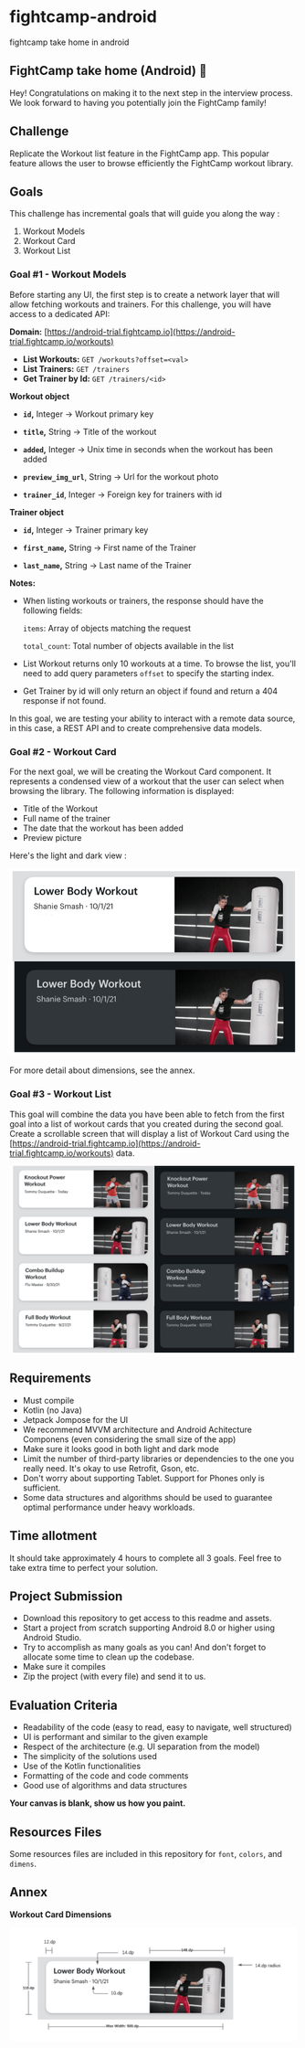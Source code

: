 # fightcamp-android
fightcamp take home in android


## **FightCamp take home (Android) 🥊**

Hey! Congratulations on making it to the next step in the interview process. We look forward to having you potentially join the FightCamp family!

## Challenge

Replicate the Workout list feature in the FightCamp app. This popular feature allows the user to browse efficiently the FightCamp workout library. 

## Goals

This challenge has incremental goals that will guide you along the way :

1. Workout Models
2. Workout Card 
3. Workout List 

### Goal #1 - Workout Models

Before starting any UI, the first step is to create a network layer that will allow fetching workouts and trainers. For this challenge, you will have access to a dedicated API: 

**Domain:** [https://android-trial.fightcamp.io](https://android-trial.fightcamp.io/workouts)

* **List Workouts:**  `GET /workouts?offset=<val>`
* **List Trainers:** `GET /trainers`
* **Get Trainer by Id:** `GET /trainers/<id>`

**Workout object**

* **`id`,** Integer → Workout primary key

* **`title`,** String → Title of the workout

* **`added`,** Integer → Unix time in seconds when the workout has been added

* **`preview_img_url`**, String → Url for the workout photo	

* **`trainer_id`**, Integer →  Foreign key for trainers with id

**Trainer object**

* **`id`,** Integer → Trainer primary key

* **`first_name`,** String → First name of the Trainer

* **`last_name`,** String → Last name of the Trainer

**Notes:**

- When listing workouts or trainers, the response should have the following fields:
    
    `items`: Array of objects matching the request
    
    `total_count`: Total number of objects available in the list 
    
- List Workout returns only 10 workouts at a time. To browse the list, you'll need to add query parameters `offset` to specify the starting index.
- Get Trainer by id will only return an object if found and return a 404 response if not found.

In this goal, we are testing your ability to interact with a remote data source, in this case, a REST API  and to create comprehensive data models. 

### Goal #2 - Workout Card

For the next goal, we will be creating the Workout Card component. It represents a condensed view of a workout that the user can select when browsing the library. The following information is displayed:

- Title of the Workout
- Full name of the trainer
- The date that the workout has been added
- Preview picture

Here's the light and dark view : 

![](/.media/1.png)

For more detail about dimensions, see the annex.

### Goal #3 - Workout List

This goal will combine the data you have been able to fetch from the first goal into a list of workout cards that you created during the second goal. Create a scrollable screen that will display a list of Workout Card using the [https://android-trial.fightcamp.io](https://android-trial.fightcamp.io/workouts) data.

![](/.media/2.png)

## **Requirements**

- Must compile
- Kotlin (no Java)
- Jetpack Jompose for the UI
- We recommend MVVM architecture and Android Achitecture Componens (even considering the small size of the app)
- Make sure it looks good in both light and dark mode
- Limit the number of third-party libraries or dependencies to the one you really need. It's okay to use Retrofit, Gson, etc.
- Don't worry about supporting Tablet. Support for Phones only is sufficient.
- Some data structures and algorithms should be used to guarantee optimal performance under heavy workloads.

## **Time allotment**

It should take approximately 4 hours to complete all 3 goals.
Feel free to take extra time to perfect your solution.

## **Project Submission**

- Download this repository to get access to this readme and assets.
- Start a project from scratch supporting Android 8.0 or higher using Android Studio.
- Try to accomplish as many goals as you can! And don't forget to allocate some time to clean up the codebase.
- Make sure it compiles
- Zip the project (with every file) and send it to us.

## **Evaluation Criteria**

- Readability of the code (easy to read, easy to navigate, well structured)
- UI is performant and similar to the given example
- Respect of the architecture (e.g. UI separation from the model)
- The simplicity of the solutions used
- Use of the Kotlin functionalities
- Formatting of the code and code comments
- Good use of algorithms and data structures

**Your canvas is blank, show us how you paint.**

## **Resources Files**

Some resources files are included in this repository for `font`, `colors`, and `dimens`.

## Annex

**Workout Card Dimensions** 

![](/.media/3.png)
